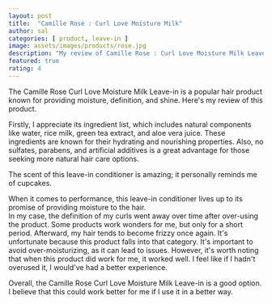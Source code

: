 ```yaml
---
layout: post
title:  "Camille Rose : Curl Love Moisture Milk"
author: sal
categories: [ product, leave-in ]
image: assets/images/products/rose.jpg
description: "My review of Camille Rose : Curl Love Moisture Milk Leave in "
featured: true
rating: 4
---
```

The Camille Rose Curl Love Moisture Milk Leave-in is a popular hair product known for providing moisture, definition, and shine. Here's my review of this product.<br>

Firstly, I appreciate its ingredient list, which includes natural components like water, rice milk, green tea extract, and aloe vera juice. These ingredients are known for their hydrating and nourishing properties. Also, no sulfates, parabens, and artificial additives is a great advantage for those seeking more natural hair care options.<br>

The scent of this leave-in conditioner is amazing; it personally reminds me of cupcakes.<br>

When it comes to performance, this leave-in conditioner lives up to its promise of providing moisture to the hair.<br>
In my case, the definition of my curls went away over time after over-using the product. Some products work wonders for me, but only for a short period. Afterward, my hair tends to become frizzy once again. It's unfortunate because this product falls into that category. It's important to avoid over-moisturizing, as it can lead to issues. However, it's worth noting that when this product did work for me, it worked well. I feel like if I hadn't overused it, I would've had a better experience.<br>


Overall, the Camille Rose Curl Love Moisture Milk Leave-in is a good option. I believe that this could work better for me if I use it in a better way.

